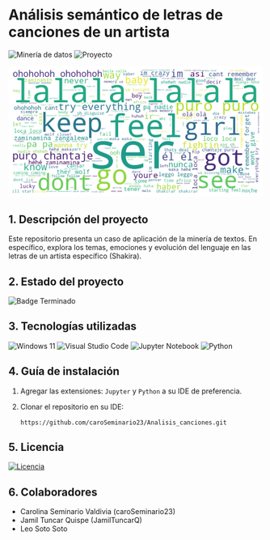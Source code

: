 # Análisis semántico de letras de canciones de un artista
![Minería de datos](https://img.shields.io/badge/Minería%20de%20Datos-38BCAC)
![Proyecto](https://img.shields.io/badge/Proyecto-50BC38)

![Visualización](portada.png)

## 1. Descripción del proyecto
Este repositorio presenta un caso de aplicación de la minería de textos. En específico, explora los temas, emociones y evolución del lenguaje en las letras de un artista específico (Shakira).

## 2. Estado del proyecto
![Badge Terminado](https://img.shields.io/badge/STATUS-TERMINADO-green)

## 3. Tecnologías utilizadas
![Windows 11](https://img.shields.io/badge/Windows%2011-%230079d5.svg?style=for-the-badge&logo=Windows%2011&logoColor=white)
![Visual Studio Code](https://img.shields.io/badge/Visual%20Studio%20Code-217346.svg?style=for-the-badge&logo=visual-studio-code&logoColor=white)
![Jupyter Notebook](https://img.shields.io/badge/jupyter-%23FA0F00.svg?style=for-the-badge&logo=jupyter&logoColor=white)
![Python](https://img.shields.io/badge/python-3670A0?style=for-the-badge&logo=python&logoColor=ffdd54)

## 4. Guía de instalación
1. Agregar las extensiones: ```Jupyter``` y ```Python```  a su IDE de preferencia.

2. Clonar el repositorio en su IDE:
    ```
    https://github.com/caroSeminario23/Analisis_canciones.git
    ```
## 5. Licencia
[![Licencia](https://img.shields.io/github/license/Ileriayo/markdown-badges?style=for-the-badge)](./LICENSE)

## 6. Colaboradores
- Carolina Seminario Valdivia (caroSeminario23)
- Jamil Tuncar Quispe (JamilTuncarQ)
- Leo Soto Soto